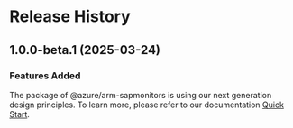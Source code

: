 # Release History
    
## 1.0.0-beta.1 (2025-03-24)

### Features Added

The package of @azure/arm-sapmonitors is using our next generation design principles. To learn more, please refer to our documentation [Quick Start](https://aka.ms/azsdk/js/mgmt/quickstart).
